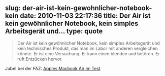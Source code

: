 slug: der-air-ist-kein-gewohnlicher-notebook-kein
date: 2010-11-03 22:17:36
title: Der Air ist kein gewöhnlicher Notebook, kein simples Arbeitsgerät und...
type: quote
---

> Der Air ist kein gewöhnlicher Notebook, kein simples Arbeitsgerät und kein technisches Produkt, das man im Labor mit anderen vergleichen könnte. Er ist eine Versuchung. Er kann einen blenden und betören. Er ruft Entzücken hervor.

Jubel bei der FAZ: [Apples Macbook Air im Test](http://www.faz.net/s/Rub4C34FD0B1A7E46B88B0653D6358499FF/Doc~ED93331F1A0934316AF9812BA01D860F9~ATpl~Ecommon~Scontent.html)
